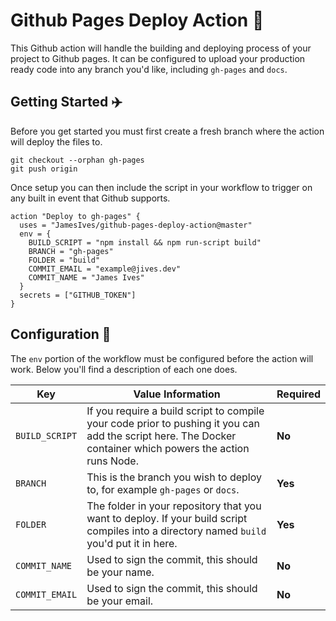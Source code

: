 # Github Pages Deploy Action :rocket: 

This Github action will handle the building and deploying process of your project to Github pages. It can be configured to upload your production ready code into any branch you'd like, including `gh-pages` and `docs`.

## Getting Started :airplane:
Before you get started you must first create a fresh branch where the action will deploy the files to.

```git
git checkout --orphan gh-pages
git push origin
```

Once setup you can then include the script in your workflow to trigger on any built in event that Github supports.

```
action "Deploy to gh-pages" {
  uses = "JamesIves/github-pages-deploy-action@master"
  env = {
    BUILD_SCRIPT = "npm install && npm run-script build"
    BRANCH = "gh-pages"
    FOLDER = "build"
    COMMIT_EMAIL = "example@jives.dev"
    COMMIT_NAME = "James Ives"
  }
  secrets = ["GITHUB_TOKEN"]
}
```

## Configuration 📁

The `env` portion of the workflow must be configured before the action will work. Below you'll find a description of each one does.

| Key  | Value Information | Required |
| ------------- | ------------- | ------------- |
| `BUILD_SCRIPT`  | If you require a build script to compile your code prior to pushing it you can add the script here. The Docker container which powers the action runs Node.  | **No** |
| `BRANCH`  | This is the branch you wish to deploy to, for example `gh-pages` or `docs`.  | **Yes** |
| `FOLDER`  | The folder in your repository that you want to deploy. If your build script compiles into a directory named `build` you'd put it in here.  | **Yes** |
| `COMMIT_NAME`  | Used to sign the commit, this should be your name.   | **No** |
| `COMMIT_EMAIL`  | Used to sign the commit, this should be your email. | **No** |
